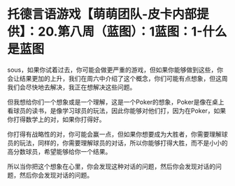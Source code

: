 # 托德言语游戏【萌萌团队-皮卡内部提供】：20.第八周（蓝图）：1蓝图：1-什么是蓝图

 sous，如果你试着过去，你可能会做更严重的游戏，但如果你能够做到这些，你会让结果更加的上升，我们在周六中介绍了这个概念，你们可能有点想象，但这周我们会尽快地去解决，我正在想解决这些问题。

但我想给你们一个想象或是一个理解，这是一个Poker的想象，Poker是像在桌上看球员的读书，是像学习球员的玩法，因此你能够对他们打，因为在Poker，如果你打得数学上的对，如果你打得好。

你打得有战略性的对，你可能会赢一点，但如果你想要成为大胜者，你需要理解球员的玩法，同样的，你需要理解球员的对话，所以你能够打得大胜，而不是小小的高分数球员，希望能够给你一个结果。

所以当你把这个想象在心里，你会发现这种对话的问题，然后你会发现对话的问题，然后你会发现对话的问题。